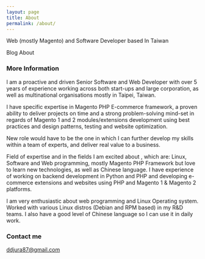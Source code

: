 ```yaml
---
layout: page
title: About
permalink: /about/
---
```


Web (mostly Magento) and Software Developer based In Taiwan

Blog About
### More Information

I am a proactive and driven Senior Software and Web Developer with over 5 years of experience working across both start-ups and large corporation, as well as multinational organisations mostly in Taipei, Taiwan.

I have specific expertise in Magento PHP E-commerce framework, a proven ability to deliver projects on time and a strong problem-solving mind-set in regards of Magento 1 and 2 modules/extensions development using best practices and design patterns, testing and website optimization.

New role would have to be the one in which I can further develop my skills within a team of experts, and deliver real value to a business.

Field of expertise and in the fields I am excited about , which are:
Linux, Software and Web programming, mostly Magento PHP Framework but love to learn new technologies, as well as Chinese language.
I have experience of working on backend development in Python and PHP and developing e-commerce extensions and websites using PHP and Magento 1 & Magento 2 platforms.

I am very enthusiastic about web programming and Linux Operating system.
Worked with various Linux distros (Debian and RPM based) in my R&D teams. 
I also have a good level of Chinese language so I can use it in daily work.


### Contact me

[ddjura87@gmail.com](mailto:email@domain.com)
